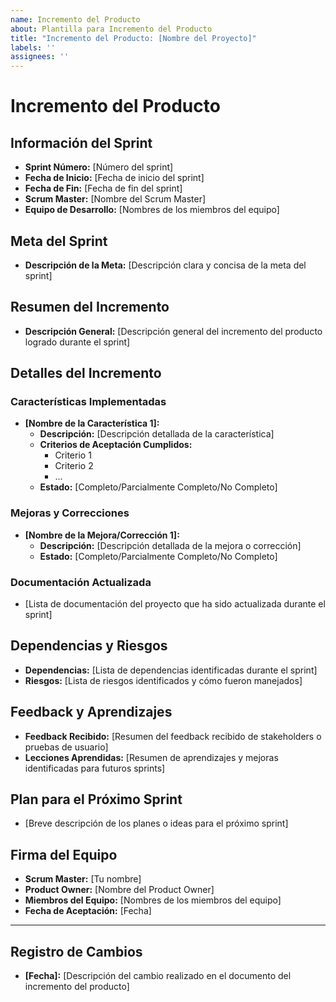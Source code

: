 ```yaml
---
name: Incremento del Producto
about: Plantilla para Incremento del Producto
title: "Incremento del Producto: [Nombre del Proyecto]"
labels: ''
assignees: ''
---
```

# Incremento del Producto

## Información del Sprint
- **Sprint Número:** [Número del sprint]
- **Fecha de Inicio:** [Fecha de inicio del sprint]
- **Fecha de Fin:** [Fecha de fin del sprint]
- **Scrum Master:** [Nombre del Scrum Master]
- **Equipo de Desarrollo:** [Nombres de los miembros del equipo]

## Meta del Sprint
- **Descripción de la Meta:** [Descripción clara y concisa de la meta del sprint]

## Resumen del Incremento
- **Descripción General:** [Descripción general del incremento del producto logrado durante el sprint]

## Detalles del Incremento

### Características Implementadas
- **[Nombre de la Característica 1]:** 
  - **Descripción:** [Descripción detallada de la característica]
  - **Criterios de Aceptación Cumplidos:** 
    - Criterio 1
    - Criterio 2
    - ...
  - **Estado:** [Completo/Parcialmente Completo/No Completo]

### Mejoras y Correcciones
- **[Nombre de la Mejora/Corrección 1]:** 
  - **Descripción:** [Descripción detallada de la mejora o corrección]
  - **Estado:** [Completo/Parcialmente Completo/No Completo]

### Documentación Actualizada
- [Lista de documentación del proyecto que ha sido actualizada durante el sprint]

## Dependencias y Riesgos
- **Dependencias:** [Lista de dependencias identificadas durante el sprint]
- **Riesgos:** [Lista de riesgos identificados y cómo fueron manejados]

## Feedback y Aprendizajes
- **Feedback Recibido:** [Resumen del feedback recibido de stakeholders o pruebas de usuario]
- **Lecciones Aprendidas:** [Resumen de aprendizajes y mejoras identificadas para futuros sprints]

## Plan para el Próximo Sprint
- [Breve descripción de los planes o ideas para el próximo sprint]

## Firma del Equipo
- **Scrum Master:** [Tu nombre]
- **Product Owner:** [Nombre del Product Owner]
- **Miembros del Equipo:** [Nombres de los miembros del equipo]
- **Fecha de Aceptación:** [Fecha]

---

## Registro de Cambios
- **[Fecha]:** [Descripción del cambio realizado en el documento del incremento del producto]
